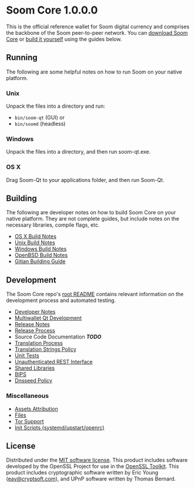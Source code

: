 Soom Core 1.0.0.0
=====================

This is the official reference wallet for Soom digital currency and comprises the backbone of the Soom peer-to-peer network. You can [download Soom Core](http://foutrhblockchain.org/downloads/) or [build it yourself](#building) using the guides below.

Running
---------------------
The following are some helpful notes on how to run Soom on your native platform.

### Unix

Unpack the files into a directory and run:

- `bin/soom-qt` (GUI) or
- `bin/soomd` (headless)

### Windows

Unpack the files into a directory, and then run soom-qt.exe.

### OS X

Drag Soom-Qt to your applications folder, and then run Soom-Qt.


Building
---------------------
The following are developer notes on how to build Soom Core on your native platform. They are not complete guides, but include notes on the necessary libraries, compile flags, etc.

- [OS X Build Notes](build-osx.md)
- [Unix Build Notes](build-unix.md)
- [Windows Build Notes](build-windows.md)
- [OpenBSD Build Notes](build-openbsd.md)
- [Gitian Building Guide](gitian-building.md)

Development
---------------------
The Soom Core repo's [root README](/README.md) contains relevant information on the development process and automated testing.

- [Developer Notes](developer-notes.md)
- [Multiwallet Qt Development](multiwallet-qt.md)
- [Release Notes](release-notes.md)
- [Release Process](release-process.md)
- Source Code Documentation ***TODO***
- [Translation Process](translation_process.md)
- [Translation Strings Policy](translation_strings_policy.md)
- [Unit Tests](unit-tests.md)
- [Unauthenticated REST Interface](REST-interface.md)
- [Shared Libraries](shared-libraries.md)
- [BIPS](bips.md)
- [Dnsseed Policy](dnsseed-policy.md)

### Miscellaneous
- [Assets Attribution](assets-attribution.md)
- [Files](files.md)
- [Tor Support](tor.md)
- [Init Scripts (systemd/upstart/openrc)](init.md)

License
---------------------
Distributed under the [MIT software license](http://www.opensource.org/licenses/mit-license.php).
This product includes software developed by the OpenSSL Project for use in the [OpenSSL Toolkit](https://www.openssl.org/). This product includes
cryptographic software written by Eric Young ([eay@cryptsoft.com](mailto:eay@cryptsoft.com)), and UPnP software written by Thomas Bernard.

